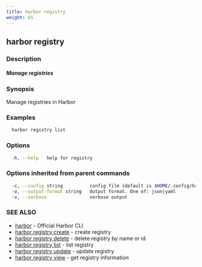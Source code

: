 ```yaml
---
title: harbor registry
weight: 65
---
```

## harbor registry

### Description

##### Manage registries

### Synopsis

Manage registries in Harbor

### Examples

```sh
  harbor registry list
```

### Options

```sh
  -h, --help   help for registry
```

### Options inherited from parent commands

```sh
  -c, --config string          config file (default is $HOME/.config/harbor-cli/config.yaml)
  -o, --output-format string   Output format. One of: json|yaml
  -v, --verbose                verbose output
```

### SEE ALSO

* [harbor](harbor.md)	 - Official Harbor CLI
* [harbor registry create](harbor-registry-create.md)	 - create registry
* [harbor registry delete](harbor-registry-delete.md)	 - delete registry by name or id
* [harbor registry list](harbor-registry-list.md)	 - list registry
* [harbor registry update](harbor-registry-update.md)	 - update registry
* [harbor registry view](harbor-registry-view.md)	 - get registry information

